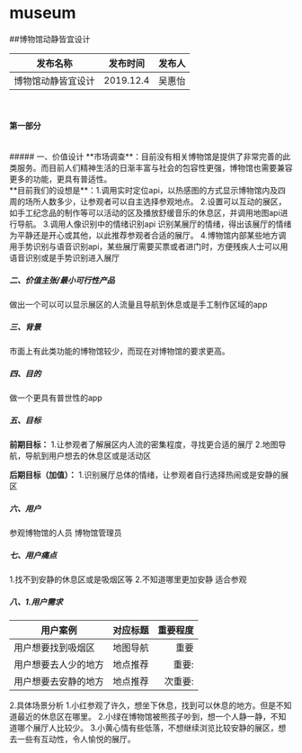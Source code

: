 # museum
##博物馆动静皆宜设计

发布名称|发布时间|发布人
---|:--:|---:
博物馆动静皆宜设计|2019.12.4|吴惠怡
<br> 

 #### 第一部分
<br> 
##### 一、价值设计 
**市场调查**：目前没有相关博物馆是提供了非常完善的此类服务。而目前人们精神生活的日渐丰富与社会的包容性更强，博物馆也需要兼容更多的功能，更具有普适性。
<br>
**目前我们的设想是**：1.调用实时定位api，以热感图的方式显示博物馆内及四周的场所人数多少，让参观者可以自主选择参观地点。
2.设置可以互动的展区，如手工纪念品的制作等可以活动的区及播放舒缓音乐的休息区，并调用地图api进行导航。
3.调用人像识别中的情绪识别api 识别某展厅的情绪，得出该展厅的情绪为平静还是开心或其他，以此推荐参观者合适的展厅。
4.博物馆内部某些地方调用手势识别与语音识别api，某些展厅需要买票或者进门时，方便残疾人士可以用语音识别或是手势识别进入展厅

##### 二、价值主张/最小可行性产品
做出一个可以可以显示展区的人流量且导航到休息或是手工制作区域的app

##### 三、背景
市面上有此类功能的博物馆较少，而现在对博物馆的要求更高。

##### 四、目的
做一个更具有普世性的app
##### 五、目标
**前期目标：**
1.让参观者了解展区内人流的密集程度，寻找更合适的展厅
2.地图导航，导航到用户想去的休息区或是活动区

**后期目标（加值）：**
1.识别展厅总体的情绪，让参观者自行选择热闹或是安静的展区
##### 六、用户
参观博物馆的人员 博物馆管理员
##### 七、用户痛点
1.找不到安静的休息区或是吸烟区等
2.不知道哪里更加安静 适合参观
##### 八、1.用户需求
用户案例|对应标题|重要程度
---|:--:|---:
用户想要找到吸烟区|地图导航|重要
用户想要去人少的地方|地点推荐|重要:
用户想要去安静的地方|地点推荐|次重要:

2.具体场景分析
1.小红参观了许久，想坐下休息，找到可以休息的地方。但是不知道最近的休息区在哪里。
2.小绿在博物馆被熊孩子吵到，想一个人静一静，不知道哪个展厅人比较少。
3.小黄心情有些低落，不想继续浏览比较安静的展区，想去一些有互动性，令人愉悦的展厅。
